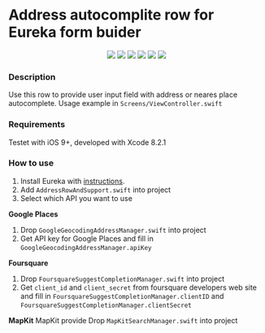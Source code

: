 # Address autocomplite row for Eureka form buider
<p align="center">
<img src="https://github.com/MadGeorge/EurekaAddressAutocompliteRow/raw/master/ReadmeResources/screencast.gif" /> <img src="https://github.com/MadGeorge/EurekaAddressAutocompliteRow/raw/master/ReadmeResources/scr1.jpg" /> <img src="https://github.com/MadGeorge/EurekaAddressAutocompliteRow/raw/master/ReadmeResources/scr2.jpg" />  <img src="https://github.com/MadGeorge/EurekaAddressAutocompliteRow/raw/master/ReadmeResources/scr3.jpg" />  <img src="https://github.com/MadGeorge/EurekaAddressAutocompliteRow/raw/master/ReadmeResources/scr4.jpg" />  <img src="https://github.com/MadGeorge/EurekaAddressAutocompliteRow/raw/master/ReadmeResources/scr5.jpg" />
</p>

### Description
Use this row to provide user input field with address or neares place autocomplete.
Usage example in `Screens/ViewController.swift`

### Requirements 
Testet with iOS 9+, developed with Xcode 8.2.1

### How to use
1. Install Eureka with [instructions](https://github.com/xmartlabs/Eureka#installation).
2. Add `AddressRowAndSupport.swift` into project
3. Select which API you want to use

**Google Places**
1. Drop `GoogleGeocodingAddressManager.swift` into project
2. Get API key for Google Places and fill in `GoogleGeocodingAddressManager.apiKey`

**Foursquare**
1. Drop `FoursquareSuggestCompletionManager.swift` into project
2. Get `client_id` and `client_secret` from foursquare developers web site and fill in `FoursquareSuggestCompletionManager.clientID` and `FoursquareSuggestCompletionManager.clientSecret`

**MapKit**
MapKit provide
Drop `MapKitSearchManager.swift` into project
